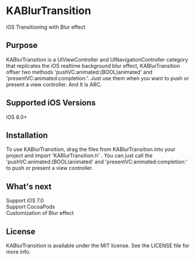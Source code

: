 # KABlurTransition
iOS Transitioning with Blur effect

Purpose
-----------

KABlurTransition is a UIViewController and UINavigationController category that replicates the iOS realtime background blur effect, KABlurTransition offser two methods 'pushVC:animated:(BOOL)animated' and 'presentVC:animated:completion:'. Just use them when you want to push or present a view controller. And It is ARC.

Supported iOS Versions
-------------------------
iOS 8.0+  

Installation
---------------

To use KABlurTransition, drag the files from KABlurTransition into your project and import 'KABlurTransition.h' . You can just call the 'pushVC:animated:(BOOL)animated' and 'presentVC:animated:completion:' to push or present a view controller.

What's next
--------------------

Support iOS 7.0  
Support CocoaPods  
Customization of Blur effect

License
---------------

KABlurTransition is available under the MIT license. See the LICENSE file for more info.
